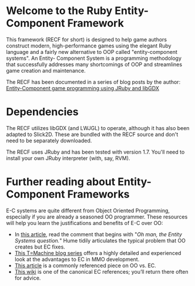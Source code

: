 # Welcome to the Ruby Entity-Component Framework
This framework (RECF for short) is designed to help game authors construct 
modern, high-performance games using the elegant Ruby language and a fairly
new alternative to OOP called "entity-component systems". An Entity-
Component System is a programming methodology that successfully addresses many
shortcomings of OOP and streamlines game creation and maintenance.

The RECF has been documented in a series of blog posts by the author:
[Entity-Component game programming using JRuby and libGDX](http://cbpowell.wordpress.com/2012/10/30/entity-component-game-programming-using-jruby-and-libgdx-part-1/)

# Dependencies
The RECF utilizes libGDX (and LWJGL) to operate, although it has also been
adapted to Slick2D. These are bundled with the RECF source and don't need to
be separately downloaded.

The RECF uses JRuby and has been tested with version 1.7. You'll need to 
install your own JRuby interpreter (with, say, RVM).

# Further reading about Entity-Component Frameworks

E-C systems are quite different from Object Oriented Programming, especially
if you are already a seasoned OO programmer. These resources will help you
learn the justifications and benefits of E-C over OO:

* In [this article](http://humespeaks.tumblr.com/post/21273251357/ludum-dare-dry-run-lessons-learned), read the comment that begins with "*Oh man, the Entity Systems question.*" Hume tidily articulates the typical problem that OO creates but EC fixes.
* [This T=Machine blog series](http://t-machine.org/index.php/2007/09/03/entity-systems-are-the-future-of-mmog-development-part-1/) offers a highly detailed and experienced look at the advantages to EC in MMO development.
* [This article](http://cowboyprogramming.com/2007/01/05/evolve-your-heirachy/) is a commonly referenced piece on OO vs. EC.
* [This wiki](http://entity-systems.wikidot.com/) is one of the canonical EC references; you’ll return there often for advice.

